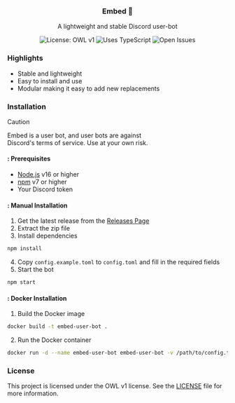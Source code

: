 <div align="center">
  <h3>Embed 🔭</h3>
  <p>A lightweight and stable Discord user-bot</p>
  <img alt="License: OWL v1" src="https://img.shields.io/badge/License-OWLv1-blue.svg">
  <img alt="Uses TypeScript" src="https://img.shields.io/badge/Uses-Typescript-blue?logo=typescript">
  <img alt="Open Issues" src="https://img.shields.io/github/issues/lilyvxv/embed?label=Issues">
</div>

### Highlights
- Stable and lightweight
- Easy to install and use
- Modular making it easy to add new replacements

### Installation
> [!CAUTION]
> Embed is a user bot, and user bots are against<br>
> Discord's terms of service. Use at your own risk.

#### : Prerequisites
- [Node.js](https://nodejs.org) v16 or higher
- [npm](https://npmjs.com) v7 or higher
- Your Discord token

#### : Manual Installation
1. Get the latest release from the [Releases Page](https://github.com/lilyvxv/embed/releases)
2. Extract the zip file
3. Install dependencies
```sh
npm install
```
4. Copy `config.example.toml` to `config.toml` and fill in the required fields
5. Start the bot
```sh
npm start
```

#### : Docker Installation
1. Build the Docker image
```sh
docker build -t embed-user-bot .
```
2. Run the Docker container
```sh
docker run -d --name embed-user-bot embed-user-bot -v /path/to/config.toml:/app/config.toml
```

### License
This project is licensed under the OWL v1 license. See the [LICENSE](LICENSE) file for more information.